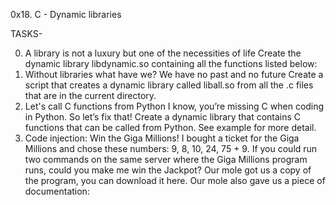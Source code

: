 0x18. C - Dynamic libraries

TASKS-

0. A library is not a luxury but one of the necessities of life
Create the dynamic library libdynamic.so containing all the functions listed below:
1. Without libraries what have we? We have no past and no future
Create a script that creates a dynamic library called liball.so from all the .c files that are in the current directory.
2. Let's call C functions from Python
I know, you’re missing C when coding in Python. So let’s fix that!
Create a dynamic library that contains C functions that can be called from Python. See example for more detail.
3. Code injection: Win the Giga Millions!
I bought a ticket for the Giga Millions and chose these numbers: 9, 8, 10, 24, 75 + 9. If you could run two commands on the same server where the Giga Millions program runs, could you make me win the Jackpot?
Our mole got us a copy of the program, you can download it here. Our mole also gave us a piece of documentation:

